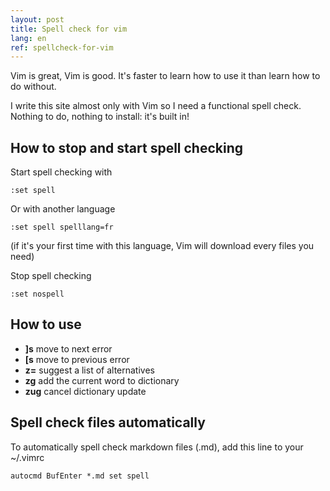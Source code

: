 ```yaml
---
layout: post
title: Spell check for vim
lang: en
ref: spellcheck-for-vim
---
```


Vim is great, Vim is good. It's faster to learn how to use it than learn how to do without.

I write this site almost only with Vim so I need a functional spell check. Nothing to do, nothing to install: it's built in!

## How to stop and start spell checking

Start spell checking with

```
:set spell
```

Or with another language

```
:set spell spelllang=fr
```
(if it's your first time with this language, Vim will download every files you need)

Stop spell checking

```
:set nospell
```

## How to use

 * **]s** move to next error
 * **[s** move to previous error
 * **z=** suggest a list of alternatives
 * **zg** add the current word to dictionary
 * **zug** cancel dictionary update

## Spell check files automatically

To automatically spell check markdown files (.md), add this line to your ~/.vimrc

```
autocmd BufEnter *.md set spell
```

